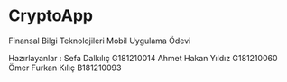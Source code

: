 # CryptoApp
Finansal Bilgi Teknolojileri Mobil Uygulama Ödevi 



Hazırlayanlar :
Sefa Dalkılıç G181210014
Ahmet Hakan Yıldız G181210060
Ömer Furkan Kılıç B181210093
